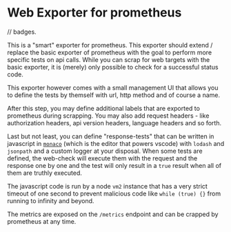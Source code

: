 # Web Exporter for prometheus

// badges.

This is a "smart" exporter for prometheus. This exporter should extend / replace the
basic exporter of prometheus with the goal to perform more specific tests on api
calls. While you can scrap for web targets with the basic exporter, it is (merely) only
possible to check for a successful status code.

This exporter however comes with a small management UI that allows you to define the
tests by themself with url, http method and of course a name.

After this step, you may define additional labels that are exported to prometheus during
scrapping. You may also add request headers - like authorization headers, api version
headers, language headers and so forth.

Last but not least, you can define "response-tests" that can be written in javascript
in [`monaco`](https://microsoft.github.io/monaco-editor/) (which is the editor that powers vscode)
with `lodash` and `jsonpath` and a custom logger at your disposal. When some tests are defined,
the web-check will execute them with the request and the response one by one and the test will
only result in a `true` result when all of them are truthly executed.

The javascript code is run by a node `vm2` instance that has a very strict timeout of one
second to prevent malicious code like `while (true) {}` from running to infinity and beyond.

The metrics are exposed on the `/metrics` endpoint and can be crapped by prometheus at any time.
